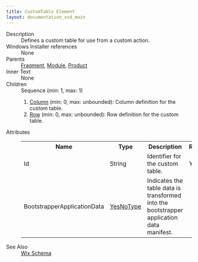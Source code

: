 ```yaml
---
title: CustomTable Element
layout: documentation_xsd_main
---
```

<dl>
  <dt>Description</dt>
  <dd>Defines a custom table for use from a custom action.</dd>
  <dt>Windows Installer references</dt>
  <dd>None</dd>
  <dt>Parents</dt>
  <dd>
    <a href="../wix/fragment">Fragment</a>, <a href="../wix/module">Module</a>, <a href="../wix/product">Product</a></dd>
  <dt>Inner Text</dt>
  <dd>None</dd>
  <dt>Children</dt>
  <dd>Sequence (min: 1, max: 1)<ol><li><a href="../wix/column">Column</a> (min: 0, max: unbounded): Column definition for the custom table.</li><li><a href="../wix/row">Row</a> (min: 0, max: unbounded): Row definition for the custom table.</li></ol></dd>
  <dt>Attributes</dt>
  <dd>
    <table cellspacing="0" cellpadding="0" class="schema">
      <tr>
        <th width="15%">Name</th>
        <th width="15%">Type</th>
        <th width="65%">Description</th>
        <th width="15%">Required</th>
      </tr>
      <tr>
        <td>Id</td>
        <td>String</td>
        <td>Identifier for the custom table.</td>
        <td>Yes</td>
      </tr>
      <tr>
        <td>BootstrapperApplicationData</td>
        <td><a href="../wix/simple_type_yesnotype">YesNoType</a></td>
        <td>Indicates the table data is transformed into the bootstrapper application data manifest.</td>
        <td>&nbsp;</td>
      </tr>
    </table>
  </dd>
  <dt>See Also</dt>
  <dd>
    <a href="../wix">Wix Schema</a>
  </dd>
</dl>
